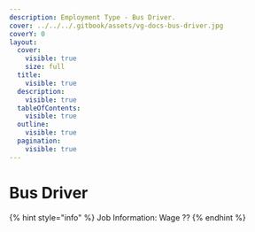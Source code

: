 ```yaml
---
description: Employment Type - Bus Driver.
cover: ../../../.gitbook/assets/vg-docs-bus-driver.jpg
coverY: 0
layout:
  cover:
    visible: true
    size: full
  title:
    visible: true
  description:
    visible: true
  tableOfContents:
    visible: true
  outline:
    visible: true
  pagination:
    visible: true
---
```


# Bus Driver

{% hint style="info" %}
Job Information: Wage ??&#x20;
{% endhint %}

